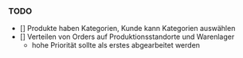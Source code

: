 ### TODO

- [] Produkte haben Kategorien, Kunde kann Kategorien auswählen
- [] Verteilen von Orders auf Produktionsstandorte und Warenlager
    - hohe Priorität sollte als erstes abgearbeitet werden
